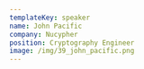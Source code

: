 ```yaml
---
templateKey: speaker
name: John Pacific
company: Nucypher
position: Cryptography Engineer
image: /img/39_john_pacific.png
---
```


